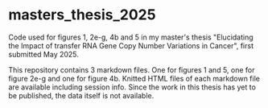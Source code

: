 # masters_thesis_2025
Code used for figures 1, 2e-g, 4b and 5 in my master's thesis "Elucidating the Impact of transfer RNA Gene Copy Number Variations in Cancer", first submitted May 2025.

This repository contains 3 markdown files. One for figures 1 and 5, one for figure 2e-g and one for figure 4b. Knitted HTML files of each markdown file are available including session info.
Since the work in this thesis has yet to be published, the data itself is not available.
